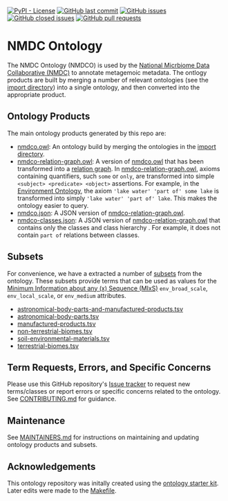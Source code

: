 
<!-- ![Build Status](https://github.com/microbiomedata/nmdc-ontology/workflows/CI/badge.svg) -->
[![PyPI - License](https://img.shields.io/pypi/l/nmdc-ontology)](https://github.com/microbiomedata/nmdc-ontology/blob/main/LICENSE)
[![GitHub last commit](https://img.shields.io/github/last-commit/microbiomedata/nmdc-ontology?branch=main&kill_cache=1)](https://github.com/microbiomedata/nmdc-ontology/commits)
[![GitHub issues](https://img.shields.io/github/issues/microbiomedata/nmdc-ontology?branch=master&kill_cache=1)](https://github.com/microbiomedata/nmdc-ontology/issues)
[![GitHub closed issues](https://img.shields.io/github/issues-closed-raw/microbiomedata/nmdc-ontology?branch=main&kill_cache=1)](https://github.com/microbiomedata/nmdc-ontology/issues?q=is%3Aissue+is%3Aclosed)
[![GitHub pull requests](https://img.shields.io/github/issues-pr-raw/microbiomedata/nmdc-ontology?branch=main&kill_cache=1)](https://github.com/microbiomedata/nmdc-ontology/pulls)

# NMDC Ontology

The NMDC Ontology (NMDCO) is used  by the [National Micrbiome Data Collaborative (NMDC)](https://microbiomedata.org) to annotate metagemoic metadata. The ontlogy products are built by merging a number of relevant ontologies (see the [import directory](src/ontology/imports/)) into a single ontology, and then converted into the appropriate product.

## Ontology Products

The main ontology products generated by this repo are:
- [nmdco.owl](nmdco.owl): An ontology build by merging the ontologies in the [import directory](src/ontology/imports/).
- [nmdco-relation-graph.owl](nmdco-relation-graph.owl): A version of [nmdco.owl](nmdco.owl) that has been transformed into a [relation graph](https://github.com/balhoff/relation-graph). In [nmdco-relation-graph.owl](nmdco-relation-graph.owl), axioms containing quantifiers, such `some` or `only`, are transformed into simple `<subject> <predicate> <object>` assertions. For example, in the [Environment Ontology](https://github.com/EnvironmentOntology/envo), the axiom `'lake water' 'part of' some lake` is transformed into simply `'lake water' 'part of' lake`.  This makes the ontology easier to query.
- [nmdco.json](nmdco.json): A JSON version of [nmdco-relation-graph.owl](nmdco-relation-graph.owl).
- [nmdco-classes.json](nmdco-classes.json): A JSON version of [nmdco-relation-graph.owl](nmdco-relation-graph.owl) that contains only the classes and class hierarchy . For example, it does not contain `part of` relations between classes.

## Subsets

For convenience, we have a extracted a number of [subsets](subsets/) from the ontology. These subsets provide terms that can be used as values for the [Minimum Information about any (x) Sequence (MIxS)](https://gensc.org/mixs) `env_broad_scale`, `env_local_scale`, or `env_medium` attributes.  
- [astronomical-body-parts-and-manufactured-products.tsv](subsets/astronomical-body-parts-and-manufactured-products.tsv)
- [astronomical-body-parts.tsv](subsets/astronomical-body-parts.tsv)
- [manufactured-products.tsv](subsets/manufactured-products.tsv)
- [non-terrestrial-biomes.tsv](subsets/non-terrestrial-biomes.tsv)
- [soil-environmental-materials.tsv](subsets/soil-environmental-materials.tsv)
- [terrestrial-biomes.tsv](subsets/terrestrial-biomes.tsv)

## Term Requests, Errors, and Specific Concerns
Please use this GitHub repository's [Issue tracker](https://github.com/microbiomedata/nmdc-ontology/issues) to request new terms/classes or report errors or specific concerns related to the ontology. See [CONTRIBUTING.md](CONTRIBUTING.md) for guidance.

## Maintenance

See [MAINTAINERS.md](MAINTAINERS.md) for instructions on maintaining and updating ontology products and subsets.

## Acknowledgements

This ontology repository was initally created using the [ontology starter kit](https://github.com/INCATools/ontology-starter-kit). Later edits were made to the [Makefile](src/onotology/Makefile).
